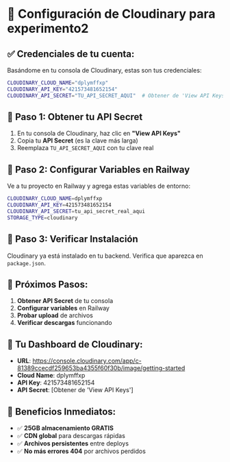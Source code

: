 # 🚀 Configuración de Cloudinary para experimento2

## ✅ **Credenciales de tu cuenta:**

Basándome en tu consola de Cloudinary, estas son tus credenciales:

```bash
CLOUDINARY_CLOUD_NAME="dplymffxp"
CLOUDINARY_API_KEY="421573481652154"
CLOUDINARY_API_SECRET="TU_API_SECRET_AQUI"  # Obtener de 'View API Keys'
```

## 🔧 **Paso 1: Obtener tu API Secret**

1. En tu consola de Cloudinary, haz clic en **"View API Keys"**
2. Copia tu **API Secret** (es la clave más larga)
3. Reemplaza `TU_API_SECRET_AQUI` con tu clave real

## 🔧 **Paso 2: Configurar Variables en Railway**

Ve a tu proyecto en Railway y agrega estas variables de entorno:

```bash
CLOUDINARY_CLOUD_NAME=dplymffxp
CLOUDINARY_API_KEY=421573481652154
CLOUDINARY_API_SECRET=tu_api_secret_real_aqui
STORAGE_TYPE=cloudinary
```

## 🔧 **Paso 3: Verificar Instalación**

Cloudinary ya está instalado en tu backend. Verifica que aparezca en `package.json`.

## 🎯 **Próximos Pasos:**

1. **Obtener API Secret** de tu consola
2. **Configurar variables** en Railway
3. **Probar upload** de archivos
4. **Verificar descargas** funcionando

## 📱 **Tu Dashboard de Cloudinary:**

- **URL**: https://console.cloudinary.com/app/c-81389ccecdf259653ba4355f60f30b/image/getting-started
- **Cloud Name**: dplymffxp
- **API Key**: 421573481652154
- **API Secret**: [Obtener de 'View API Keys']

## 🚀 **Beneficios Inmediatos:**

- ✅ **25GB almacenamiento GRATIS**
- ✅ **CDN global** para descargas rápidas
- ✅ **Archivos persistentes** entre deploys
- ✅ **No más errores 404** por archivos perdidos








